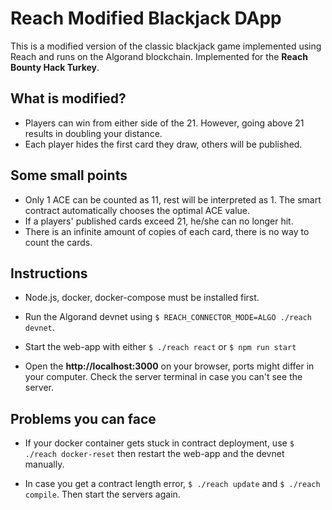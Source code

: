 # Reach Modified Blackjack DApp

This is a modified version of the classic blackjack game implemented using Reach and runs on the Algorand blockchain. 
Implemented for the **Reach Bounty Hack Turkey**.

## What is modified?

* Players can win from either side of the 21. However, going above 21 results in doubling your distance. 
* Each player hides the first card they draw, others will be published.

## Some small points

* Only 1 ACE can be counted as 11, rest will be interpreted as 1. The smart contract automatically chooses the optimal ACE value.
* If a players' published cards exceed 21, he/she can no longer hit.
* There is an infinite amount of copies of each card, there is no way to count the cards.

## Instructions
* Node.js, docker, docker-compose must be installed first.
* Run the Algorand devnet using `$ REACH_CONNECTOR_MODE=ALGO ./reach devnet`.

* Start the web-app with either
`$ ./reach react`
or 
`$ npm run start`

* Open the **http://localhost:3000** on your browser, ports might differ in your computer. Check the server terminal in case you can't see the server.

## Problems you can face

* If your docker container gets stuck in contract deployment, use `$ ./reach docker-reset` then restart the web-app and the devnet manually.

* In case you get a contract length error, `$ ./reach update` and  `$ ./reach compile`. Then start the servers again.
